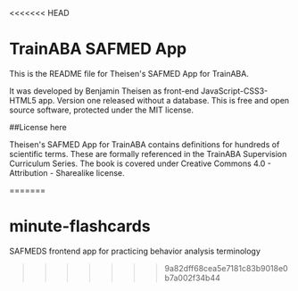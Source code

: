 <<<<<<< HEAD
# TrainABA SAFMED App

This is the README file for Theisen's SAFMED App for TrainABA. 

It was developed by Benjamin Theisen as front-end JavaScript-CSS3-HTML5 app. Version one released without a database. This is free and open source software, protected under the MIT license. 

##License here

Theisen's SAFMED App for TrainABA contains definitions for hundreds of scientific terms. These are formally referenced in the TrainABA Supervision Curriculum Series. The book is covered under Creative Commons 4.0 - Attribution - Sharealike license. 

=======
# minute-flashcards
SAFMEDS frontend app for practicing behavior analysis terminology
>>>>>>> 9a82dff68cea5e7181c83b9018e0b7a002f34b44
